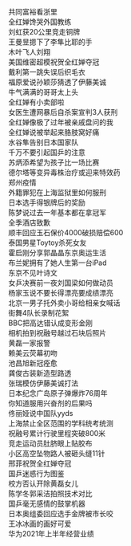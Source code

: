 共同富裕看浙里  
全红婵馋哭外国教练  
刘虹获20公里竞走铜牌  
王曼昱摁下了李隼比耶的手  
木叶飞人刘翔  
美国维密超模祝贺全红婵夺冠  
戴利第一跳失误后织毛衣  
福原爱说孙颖莎猜透了伊藤美诚  
牛气满满的哥哥太上头  
全红婵有小卖部啦  
女医生遭网暴后自杀案宣判3人获刑  
全红婵像极了过年被亲戚盘问的我  
全红婵说被举起来胳肢窝好痛  
水谷隼告别日本国家队  
千万不要引起国乒的注意  
苏炳添希望为孩子比一场比赛  
德尔塔等变异毒株治疗或迎来特效药  
郑州疫情  
外籍罪犯在上海监狱里如何服刑  
日本选手得银牌后的奖励  
陈梦说过去一年基本都在拿冠军  
全季酒店致歉  
顺丰回应玉石保价4000破损赔偿600  
泰国男星Toytoy杀死女友  
霍启刚分享郭晶晶东京奥运生活  
布兰妮拥有了她人生第一台iPad  
东京不见叶诗文  
女乒决赛前一夜刘国梁如何做动员  
杨家玉说不要长得漂亮要成绩漂亮  
北京一男子托外卖小哥给相亲女喊话  
街舞4队长录制花絮  
BBC把高达错认成变形金刚  
相机拍到祝融号越过石块后照片  
黄磊一家报警  
赖美云荧幕初吻  
池昌旭新冠痊愈  
龚俊古装新造型路透  
张瑞模仿伊藤美诚打法  
日本纪念广岛原子弹爆炸76周年  
你知道服用兴奋剂的后果吗  
佟丽娅说中国队yyds  
上海禁止全区范围的学科统考统测  
祝融号累计行驶里程突破800米  
竞走运动员肚脐眼上贴胶布  
小区高空坠物路人被砸头缝11针  
邢菲祝贺全红婵夺冠  
国乒迷惑行为图鉴  
校方否认开除黄磊女儿  
陈学冬郭采洁拍照技术对比  
国乒毫无感情的鼓掌机器  
日本奥组委回应选手金牌被市长咬  
王冰冰画的画好可爱  
华为2021年上半年经营业绩  
